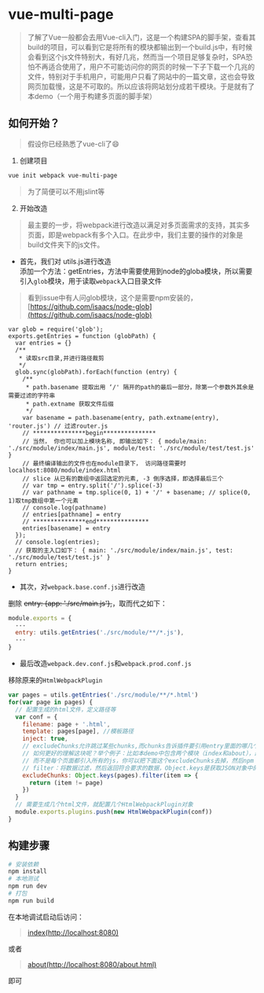 # vue-multi-page

> 了解了Vue一般都会去用Vue-cli入门，这是一个构建SPA的脚手架，查看其build的项目，可以看到它是将所有的模块都输出到一个build.js中，有时候会看到这个js文件特别大，有好几兆，然而当一个项目足够复杂时，SPA恐怕不再适合使用了，用户不可能访问你的网页的时候一下子下载一个几兆的文件，特别对于手机用户，可能用户只看了网站中的一篇文章，这也会导致网页加载慢，这是不可取的。所以应该将网站划分成若干模块。于是就有了本demo（一个用于构建多页面的脚手架）

## 如何开始？
> 假设你已经熟悉了vue-cli了😄

1. 创建项目

```bash
vue init webpack vue-multi-page
```
> 为了简便可以不用jslint等

2. 开始改造
> 最主要的一步，将webpack进行改造以满足对多页面需求的支持，其实多页面，即是webpack有多个入口。在此步中，我们主要的操作的对象是 build文件夹下的js文件。

- 首先，我们对 utils.js进行改造  
添加一个方法：getEntries，方法中需要使用到node的globa模块，所以需要引入`glob`模块，用于读取`webpack`入口目录文件
> 看到issue中有人问glob模块，这个是需要npm安装的，[https://github.com/isaacs/node-glob](https://github.com/isaacs/node-glob)
```
var glob = require('glob');
exports.getEntries = function (globPath) {
  var entries = {}
  /**
   * 读取src目录,并进行路径裁剪
   */
  glob.sync(globPath).forEach(function (entry) {
    /**
     * path.basename 提取出用 ‘/' 隔开的path的最后一部分，除第一个参数外其余是需要过滤的字符串
     * path.extname 获取文件后缀
     */
    var basename = path.basename(entry, path.extname(entry), 'router.js') // 过滤router.js
    // ***************begin***************
    // 当然， 你也可以加上模块名称, 即输出如下： { module/main: './src/module/index/main.js', module/test: './src/module/test/test.js' }
    // 最终编译输出的文件也在module目录下， 访问路径需要时 localhost:8080/module/index.html
    // slice 从已有的数组中返回选定的元素, -3 倒序选择，即选择最后三个
    // var tmp = entry.split('/').splice(-3)
    // var pathname = tmp.splice(0, 1) + '/' + basename; // splice(0, 1)取tmp数组中第一个元素
    // console.log(pathname)
    // entries[pathname] = entry
    // ***************end***************
    entries[basename] = entry
  });
  // console.log(entries);
  // 获取的主入口如下： { main: './src/module/index/main.js', test: './src/module/test/test.js' }
  return entries;
}
```
- 其次，对`webpack.base.conf.js`进行改造

删除 ~~entry: {app: './src/main.js'},~~，取而代之如下：

```javascript
module.exports = {
  ···
  entry: utils.getEntries('./src/module/**/*.js'),
  ···
}
```
- 最后改造`webpack.dev.conf.js`和`webpack.prod.conf.js`

移除原来的`HtmlWebpackPlugin`

```javascript
var pages = utils.getEntries('./src/module/**/*.html')
for(var page in pages) {
  // 配置生成的html文件，定义路径等
  var conf = {
    filename: page + '.html',
    template: pages[page], //模板路径
    inject: true,
    // excludeChunks允许跳过某些chunks,而chunks告诉插件要引用entry里面的哪几个入口
    // 如何更好的理解这块呢？举个例子：比如本demo中包含两个模块（index和about），最好的当然是各个模块引入自己所需的js，  
    // 而不是每个页面都引入所有的js，你可以把下面这个excludeChunks去掉，然后npm run   build，然后看编译出来的index.html和about.html就知道了
    // filter：将数据过滤，然后返回符合要求的数据，Object.keys是获取JSON对象中的每个key
    excludeChunks: Object.keys(pages).filter(item => {
      return (item != page)
    })
  }
  // 需要生成几个html文件，就配置几个HtmlWebpackPlugin对象
  module.exports.plugins.push(new HtmlWebpackPlugin(conf))
}
```

## 构建步骤

``` bash
# 安装依赖
npm install
# 本地测试
npm run dev
# 打包
npm run build
```
    
在本地调试启动后访问：  
> [index(http://localhost:8080)](http://localhost:8080) 

或者
> [about(http://localhost:8080/about.html)](http://localhost:8080/about.html)

即可